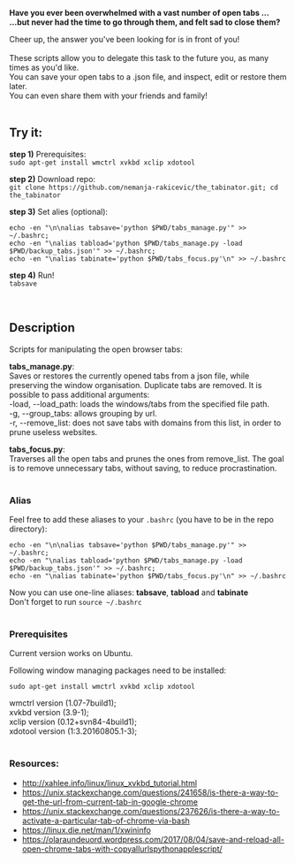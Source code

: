 
__Have you ever been overwhelmed with a vast number of open tabs ...__
<br>
__...but never had the time to go through them, and felt sad to close them?__

Cheer up, the answer you've been looking for is in front of you!
<br>
<br>
These scripts allow you to delegate this task to the future you, as many times as you'd like.
<br>
You can save your open tabs to a .json file, and inspect, edit or restore them later. 
<br>
You can even share them with your friends and family!
<br>
<br>

## Try it:

__step 1)__ Prerequisites:
<br>
`sudo apt-get install wmctrl xvkbd xclip xdotool`

__step 2)__ Download repo:
<br>
`git clone https://github.com/nemanja-rakicevic/the_tabinator.git; cd the_tabinator`

__step 3)__ Set alies (optional):
```
echo -en "\n\nalias tabsave='python $PWD/tabs_manage.py'" >> ~/.bashrc;
echo -en "\nalias tabload='python $PWD/tabs_manage.py -load $PWD/backup_tabs.json'" >> ~/.bashrc;
echo -en "\nalias tabinate='python $PWD/tabs_focus.py'\n" >> ~/.bashrc

```

__step 4)__ Run!
<br>
`tabsave`

<br>

## Description

Scripts for manipulating the open browser tabs:

__tabs_manage.py__:
<br>
Saves or restores the currently opened tabs from a json file, while preserving the window organisation.
Duplicate tabs are removed.
It is possible to pass additional arguments:
<br>
-load, --load_path: loads the windows/tabs from the specified file path.
<br>
-g, --group_tabs:  allows grouping by url.
<br>
-r, --remove_list: does not save tabs with domains from this list, in order to prune useless websites.


__tabs_focus.py__:
<br>
Traverses all the open tabs and prunes the ones from remove_list.
The goal is to remove unnecessary tabs, without saving, to reduce procrastination.
<br>
<br>

### Alias

Feel free to add these aliases to your `.bashrc` 
(you have to be in the repo directory):

```
echo -en "\n\nalias tabsave='python $PWD/tabs_manage.py'" >> ~/.bashrc;
echo -en "\nalias tabload='python $PWD/tabs_manage.py -load $PWD/backup_tabs.json'" >> ~/.bashrc;
echo -en "\nalias tabinate='python $PWD/tabs_focus.py'\n" >> ~/.bashrc

```
Now you can use one-line aliases: __tabsave__, __tabload__ and __tabinate__
<br>
Don't forget to run `source ~/.bashrc`
<br>
<br>

### Prerequisites

Current version works on Ubuntu.

Following window managing packages need to be installed:

`sudo apt-get install wmctrl xvkbd xclip xdotool`

wmctrl version (1.07-7build1);
<br>
xvkbd version (3.9-1);
<br>
xclip version (0.12+svn84-4build1);
<br>
xdotool version (1:3.20160805.1-3);
<br>
<br>

### Resources:

- http://xahlee.info/linux/linux_xvkbd_tutorial.html
- https://unix.stackexchange.com/questions/241658/is-there-a-way-to-get-the-url-from-current-tab-in-google-chrome
- https://unix.stackexchange.com/questions/237626/is-there-a-way-to-activate-a-particular-tab-of-chrome-via-bash
- https://linux.die.net/man/1/xwininfo
- https://olaraundeuord.wordpress.com/2017/08/04/save-and-reload-all-open-chrome-tabs-with-copyallurlspythonapplescript/
